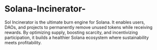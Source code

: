 # Solana-Incinerator-
Sol Incinerator is the ultimate burn engine for Solana. It enables users, DAOs, and projects to permanently remove unused tokens while receiving rewards. By optimizing supply, boosting scarcity, and incentivizing participation, it builds a healthier Solana ecosystem where sustainability meets profitability.
